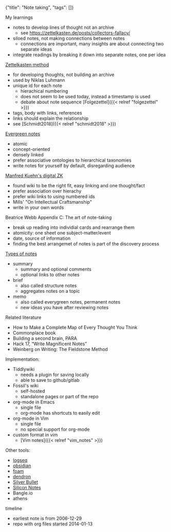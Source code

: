 {"title": "Note taking", "tags": []}

My learnings
* notes to develop lines of thought not an archive
  * see https://zettelkasten.de/posts/collectors-fallacy/
* siloed notes, not making connections between notes
  * connections are important, many insights are about connecting two separate ideas
* integrate readings by breaking it down into separate notes, one per idea

[Zettelkasten method](https://zettelkasten.de/introduction/)
* for developing thoughts, not building an archive
* used by Niklas Luhmann
* unique id for each note
  * hierachical numbering
  * does not seem to be used today, instead a timestamp is used
  * debate about note sequence [Folgezettel]({{< relref "folgezettel" >}})
* tags, body with links, references
* links should explain the relationship
* see [Schmidt2018]({{< relref "schmidt2018" >}})

[Evergreen notes](https://notes.andymatuschak.org/Evergreen_notes)
* atomic
* concept-oriented
* densely linked
* prefer associative ontologies to hierarchical taxonomies
* write notes for yourself by default, disregarding audience

[Manfred Kuehn's digital ZK](https://www.connectedtext.com/manfred.php)
* found wiki to be the right fit, easy linking and one thought/fact
* prefer association over hierachy
* prefer wiki links to using numbered ids
* Mills' "On Intellectual Craftsmanship"
* write in your own words

Beatrice Webb Appendix C: The art of note-taking
* break up reading into individial cards and rearrange them
* atomicity: one sheet one subject-matter/event
* date, source of information
* finding the best arrangemet of notes is part of the discovery process

[Types of notes](https://www.seanlawson.net/2020/10/zettelkasten-method-what-why-how-of-getting-started/)
* summary
  * summary and optional comments
  * optional links to other notes
* brief
  * also called structure notes
  * aggregates notes on a topic
* memo
  * also called everygreen notes, permanent notes
  * new ideas you have after reviewing notes

Related literature
* How to Make a Complete Map of Every Thought You Think
* Commonplace book
* Building a second brain, PARA
* Hack 17, “Write Magnificent Notes”
* Weinberg on Writing: The Fieldstone Method

Implementation:
* Tiddlywiki
  * needs a plugin for saving locally
  * able to save to github/gitlab
* Fossil's wiki
  * self-hosted
  * standalone pages or part of the repo
* org-mode in Emacs
  * single file
  * org-mode has shortcuts to easily edit
* org-mode in Vim
  * single file
  * no special support for org-mode
* custom format in vim
  * [Vim notes]({{< relref "vim_notes" >}})

Other tools:
* [logseq](https://logseq.com/)
* [obsidian](https://obsidian.md/)
* [foam](https://foambubble.github.io/foam/)
* [dendron](https://www.dendron.so/)
* [Silver Bullet](https://silverbullet.md/)
* [Silicon Notes](https://github.com/cu/silicon)
* Bangle.io
* athens

timeline
* earliest note is from 2006-12-29
* repo with org files started 2014-01-13

